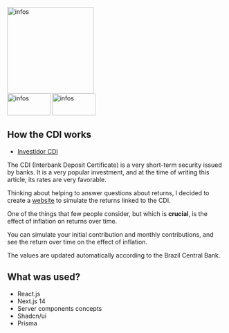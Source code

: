 <div className="flex flex-col md:flex-row" style="gap: 1rem;">
  <div className="w-full md:mr-4">
    <img
      className="mr-4 my-2 w-[200px] rounded-lg"
      alt="infos"
      height="200px"
      src="/investidor-plataform/desktop.png"
    />
  </div>
  <div className="flex justify-start space-x-20  w-full" style="gap: 1rem;">
    <img
      className="mr-4 w-[50px] my-2"
      alt="infos"
      height="50px"
      width="100px"
      src="/investidor-plataform/infos.jpg"
    />
    <img
      className="mr-4 w-[50px] my-2"
      alt="infos"
      height="50px"
      width="100px"
      src="/investidor-plataform/grafico.jpg"
    />
  </div>
</div>

## How the CDI works

- [Investidor CDI](https://invistacdi.vercel.app/)

The CDI (Interbank Deposit Certificate) is a very short-term security issued by banks. It is a very popular investment, and at the time of writing this article, its rates are very favorable.

Thinking about helping to answer questions about returns, I decided to create a [website](https://invistacdi.vercel.app/) to simulate the returns linked to the CDI.

One of the things that few people consider, but which is **crucial**, is the effect of inflation on returns over time.

You can simulate your initial contribution and monthly contributions, and see the return over time on the effect of inflation.

The values ​​are updated automatically according to the Brazil Central Bank.

## What was used?

- React.js
- Next.js 14
- Server components concepts
- Shadcn/ui
- Prisma
